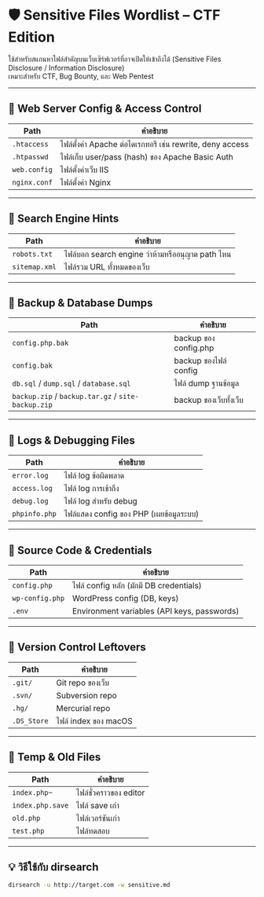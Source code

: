 # 🛡 Sensitive Files Wordlist – CTF Edition

ใช้สำหรับสแกนหาไฟล์สำคัญบนเว็บเซิร์ฟเวอร์ที่อาจเปิดให้เข้าถึงได้ (Sensitive Files Disclosure / Information Disclosure)  
เหมาะสำหรับ CTF, Bug Bounty, และ Web Pentest

---

## 🔹 Web Server Config & Access Control
| Path | คำอธิบาย |
|------|-----------|
| `.htaccess` | ไฟล์ตั้งค่า Apache ต่อไดเรกทอรี เช่น rewrite, deny access |
| `.htpasswd` | ไฟล์เก็บ user/pass (hash) ของ Apache Basic Auth |
| `web.config` | ไฟล์ตั้งค่าเว็บ IIS |
| `nginx.conf` | ไฟล์ตั้งค่า Nginx |

---

## 🔹 Search Engine Hints
| Path | คำอธิบาย |
|------|-----------|
| `robots.txt` | ไฟล์บอก search engine ว่าห้ามหรืออนุญาต path ไหน |
| `sitemap.xml` | ไฟล์รวม URL ทั้งหมดของเว็บ |

---

## 🔹 Backup & Database Dumps
| Path | คำอธิบาย |
|------|-----------|
| `config.php.bak` | backup ของ config.php |
| `config.bak` | backup ของไฟล์ config |
| `db.sql` / `dump.sql` / `database.sql` | ไฟล์ dump ฐานข้อมูล |
| `backup.zip` / `backup.tar.gz` / `site-backup.zip` | backup ของเว็บทั้งเว็บ |

---

## 🔹 Logs & Debugging Files
| Path | คำอธิบาย |
|------|-----------|
| `error.log` | ไฟล์ log ข้อผิดพลาด |
| `access.log` | ไฟล์ log การเข้าถึง |
| `debug.log` | ไฟล์ log สำหรับ debug |
| `phpinfo.php` | ไฟล์แสดง config ของ PHP (เผยข้อมูลระบบ) |

---

## 🔹 Source Code & Credentials
| Path | คำอธิบาย |
|------|-----------|
| `config.php` | ไฟล์ config หลัก (มักมี DB credentials) |
| `wp-config.php` | WordPress config (DB, keys) |
| `.env` | Environment variables (API keys, passwords) |

---

## 🔹 Version Control Leftovers
| Path | คำอธิบาย |
|------|-----------|
| `.git/` | Git repo ของเว็บ |
| `.svn/` | Subversion repo |
| `.hg/` | Mercurial repo |
| `.DS_Store` | ไฟล์ index ของ macOS |

---

## 🔹 Temp & Old Files
| Path | คำอธิบาย |
|------|-----------|
| `index.php~` | ไฟล์ชั่วคราวของ editor |
| `index.php.save` | ไฟล์ save เก่า |
| `old.php` | ไฟล์เวอร์ชันเก่า |
| `test.php` | ไฟล์ทดสอบ |

---

## 💡 วิธีใช้กับ dirsearch
```bash
dirsearch -u http://target.com -w sensitive.md
